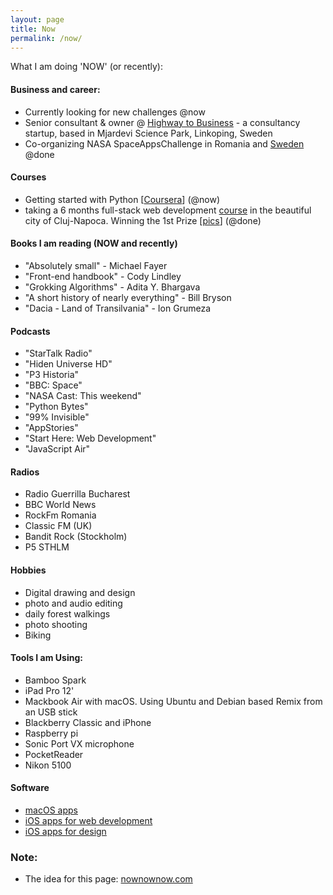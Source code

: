 ```yaml
---
layout: page
title: Now
permalink: /now/
---
```


What I am doing 'NOW' (or recently):

#### Business and career:

- Currently looking for new challenges @now
- Senior consultant & owner @ [Highway to Business](http://www.highway.business) - a consultancy startup, based in Mjardevi Science Park, Linkoping, Sweden 
- Co-organizing NASA SpaceAppsChallenge in Romania and [Sweden](http://.48h.space) @done

#### Courses
* Getting started with Python [[Coursera](https://www.coursera.org/specializations/python)] (@now)
* taking a 6 months full-stack web development  [course](http://scoalainformala.ro) in the beautiful city of Cluj-Napoca. Winning the 1st Prize [[pics](https://www.facebook.com/pg/scoalainformala/photos/?tab=album&album_id=1190280304417177)] (@done)

#### Books I am reading (NOW and recently)
- "Absolutely small" - Michael Fayer
- "Front-end handbook" - Cody Lindley
- "Grokking Algorithms" - Adita Y. Bhargava
- "A short history of nearly everything" - Bill Bryson
- "Dacia - Land of Transilvania" - Ion Grumeza

#### Podcasts
- "StarTalk Radio" 
- "Hiden Universe HD"
- "P3 Historia"
- "BBC: Space"
- "NASA Cast: This weekend"
- "Python Bytes"
- "99% Invisible" 
- "AppStories"
- "Start Here: Web Development"
- "JavaScript Air"

#### Radios
- Radio Guerrilla Bucharest
- BBC World News
- RockFm Romania
- Classic FM (UK)
- Bandit Rock (Stockholm)
- P5 STHLM

#### Hobbies
- Digital drawing and design
- photo and audio editing
- daily forest walkings
- photo shooting
- Biking

#### Tools I am Using:

- Bamboo Spark
- iPad Pro 12'
- Mackbook Air with macOS. Using Ubuntu and Debian based Remix from an USB stick
- Blackberry Classic and iPhone
- Raspberry pi 
- Sonic Port VX microphone
- PocketReader
- Nikon 5100

#### Software
- [macOS apps](http://alin.mechenici.com/posts/macos-apps/)
- [iOS apps for web development](http://alin.mechenici.com/posts/webdevelopment-on-ios/)
- [iOS apps for design](http://alin.mechenici.com/affinity-for-ios/)

### Note:
* The idea for this page: [nownownow.com](http://nownownow.com)
